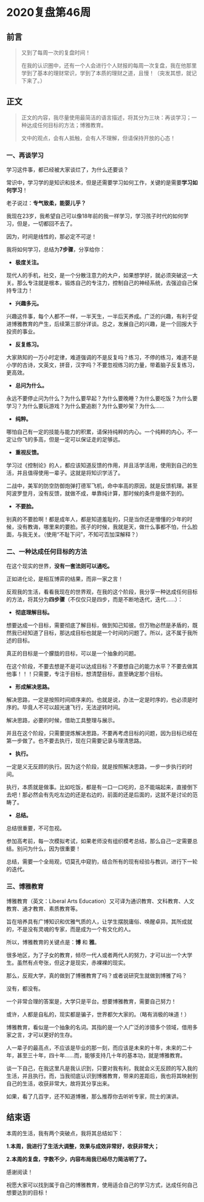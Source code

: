 # 2020复盘第46周

## 前言

> 又到了每周一次的复盘时间！
>
> 在我的认识圈中，还有一个人会进行个人财报的每周一次复盘，我在他那里学到了基本的理财常识，学到了本质的理财之道，且慢！（突发其想，就记下来了。）

## 正文

> 正文的内容，我尽量使用最简洁的语言描述，将其分为三块：再谈学习；一种达成任何目标的方法；博雅教育。
>
> 文中的观点，会有人抵触，会有人不理解，但请保持开放的心态！

### 一、再谈学习

学习这件事，都已经被大家谈烂了，为什么还要谈？

常识中，学习学的是知识和技术，但是还需要学习如何工作，关键的是需要**学习如何学习**！

老子说过：**专气致柔，能婴儿乎？**

我现在23岁，我希望自己可以像18年前的我一样学习，学习孩子时代的如何学习，但是，一切都回不去了。

因为，时间是线性的，那必定不可逆！

我将如何学习，总结为**7步骤**，分享给你：

- **极度关注。**

现代人的手机，社交，是一个分散注意力的大户，如果想学好，就必须突破这一大关。那么专注就是根本，锻炼自己的专注力，控制自己的神经系统，去强迫自己保持专注力！

- **兴趣多元。**

兴趣这件事，每个人都不一样，一半天生，一半后天养成。广泛的兴趣，有利于促进博雅教育的产生，后续第三部分详谈。总之，发展自己的兴趣，是一个回报大于投资的事业。

- **反复练习。**

大家熟知的一万小时定律，难道强调的不是反复吗？练习，不停的练习，难道不是小学的古诗，文英文，拼音，汉字吗？不要忽视练习的力量，带着脑子反复练习，更高效。

- **总问为什么。**

永远不要停止问为什么？为什么要早起？为什么要晚睡？为什么要吃饭？为什么要学习？为什么要玩游戏？为什么要追剧？为什么要吵架？为什么......

- **纯粹。**

哪怕自己有一定的技能与能力的积累，请保持纯粹的内心。一个纯粹的内心，不一定让你飞的多高，但是一定可以保证走的足够远。

- **重视反馈。**

学习过《控制论》的人，都应该知道反馈的作用，并且活学活用，使用到自己的生活，并且值得使用一辈子。这就是将知识学活了。

二战中，美军的防空防御炮弹打德军飞机，命中率高的原因，就是反馈机理。甚至阿波罗登月，没有反馈，就做不成，单靠纯计算，那时候的条件是做不到的。

- **不要脸。**

别真的不要脸啊！都是成年人，都是知道羞耻的，只是当你还是懵懂的少年的时候，没有教诲，哪里来的要脸。孩子的时候，我就是天，做什么事都不怕，什么脸面，与我无关。（使用“不耻下问”，不知可否加深解释？）



### 二、一种达成任何目标的方法

在这个现实的世界，**没有一套法则可以通吃。**

正如进化论，是相互博弈的结果，而非一家之言！

反观我的生活，看看我现在的世界观，在我的这个阶段，我分享一种达成任何目标的方法，将其分为**四步骤**（不仅仅只是四步，而是不断地迭代，迭代......）：

- **彻底理解目标。**

想要达成一个目标，需要彻底了解目标，做到知己知彼。但万物必然是矛盾的，既然我已经知道了目标，那达成目标也就是一个时间的问题了。所以，这不属于我所述的目标。

真正的目标是一个朦胧的目标，可以是一个抽象的问题。

在这个阶段，不要去想是不是可以达成目标？不要想自己的能力水平？不要去做其他事！！！只需要，专注于目标，想清楚目标，直至确定那个目标。

- **形成解决思路。**

解决思路，一定是按照时间顺序来的。也就是说，办法一定是时序的，也必须是时序的。毕竟人不可以超光速飞行，无法逆转时间。

解决思路，必要的时候，借助工具整理与展示。

并且在这个阶段，只需要提炼解决思路，不要再考虑目标的问题，因为目标已经在第一步做了。也不要去执行，现在只需要记录与理清思路。

- **执行。**

一定是义无反顾的执行。因为这个阶段，就是按照解决思路，一步一步执行的时间。

执行，本质就是做事。比如吃饭，都是有一口一口吃的，总不能端起来，直接倒下去吧！那必然会有先吃左边的还是右边的，前面的还是后面的，这就不是讨论的范畴了。

- **总结。**

总结很重要，不可忽视。

参加高考前，每一次模拟考试，如果老师没有组织模考总结，那么自己一定需要总结。别问为什么，因为很重要！

总结，需要一个全局观，切莫孔中窥豹，结合所有的现有经验与教训，进行下一轮的迭代。





### 三、博雅教育

博雅教育（英文：Liberal Arts Education）又可译为通识教育、文科教育、人文教育、通才教育、素质教育等。

旨在培养具有广博知识和优雅气质的人，让学生摆脱庸俗、唤醒卓异。其所成就的，不是没有灵魂的专家，而是成为一个有文化的人。

所以，博雅教育的关键点是：**博** 和 **雅**。

很多地区，为了子女的教育，倾尽一代人或者两代人的努力，才可以出一个大学生。虽然有点夸张，但这才是现实，赤裸裸的现实。

那么，反观大学，真的做到了博雅教育了吗？或者说研究生就做到博雅了吗？

没有，都没有。

一个非常合理的答案是，大学只是平台。想要博雅教育，需要自己努力！

或许，人都是自私的，现实都是骗子，世界都欠大家的。（略有消极的味道！）

博雅教育，看似是一个抽象的名词。其指的是一个人广泛的涉猎多个领域，借用多家之言，才可以更好的生存。

人一辈子的最高点，不应该是毕业的那一刻，而应该是未来的十年，未来的二十年，甚至三十年，四十年......而，能够支持几十年的基本功，就是博雅教育。

谈一下自己，在我这里凡是我认识到，只要对我有利，我就会义无反顾的写入我的生活，并且执行。而，当我彻底认识到博雅教育，带来的差距后，我也将其映射到自己的生活，收获非常大，故将其分享出来。

如果，看了几百字，还不知道博雅，那么推荐你去听听专家，院士的演讲。







## 结束语

本周的生活，我有两个突破点，我将其总结如下：

**1.本周，我进行了生活大调整，效果与成效非常好，收获非常大；**

**2.本周的复盘，字数不少，内容布局我已经尽力简洁明了了。**

感谢阅读！

祝愿大家可以找到属于自己的博雅教育，使用适合自己的学习方式，达成任何自己想要达到的目标！












